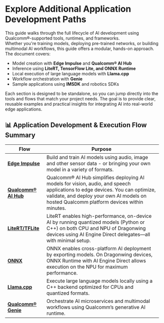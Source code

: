 # Explore Additional Application Development Paths

This guide walks through the full lifecycle of AI development using Qualcomm®-supported tools, runtimes, and frameworks.  
Whether you're training models, deploying pre-trained networks, or building multimodal AI workflows, this guide offers a modular, hands-on approach.  
The document covers:  
* Model creation with **Edge Impulse** and **Qualcomm® AI Hub**  
* Inference using **LiteRT, TensorFlow Lite, and ONNX Runtime**  
* Local execution of large language models with **Llama.cpp**  
* Workflow orchestration with **Genie**  
* Sample applications using **IMSDK** and robotics SDKs 

Each section is designed to be standalone, so you can jump directly into the tools and flows that match your project needs. The goal is to provide clear, reusable examples and practical insights for integrating AI into real-world edge applications.

## 📊 Application Development & Execution Flow Summary

|Flow               |Purpose                                                                                               |
|-------------------|------------------------------------------------------------------------------------------------------|
|[**Edge Impulse**](../3.Application%20Development%20and%20Execution%20Guide/1.Building%20AI%20Models/1.edge_impulse.md#trainAI)     |Build and train AI models using audio, image and other sensor data - or bringing your own model in a variety of formats.                       |
|[**Qualcomm® AI Hub**](../3.Application%20Development%20and%20Execution%20Guide/1.Building%20AI%20Models/2.qualcomm_ai_hub.md#finding) |Qualcomm® AI Hub simplifies deploying AI models for vision, audio, and speech applications to edge devices. You can optimize, validate, and deploy your own AI models on hosted Qualcomm platform devices within minutes.|
|[**LiteRT/TFLite**](../3.Application%20Development%20and%20Execution%20Guide/2.Framework-Driven%20AI%20Sample%20Execution/3.litert_tflite.md#quantize)    |LiteRT enables high-performance, on-device AI by running quantized models (Python or C++) on both CPU and NPU of Dragonwing devices using AI Engine Direct delegates—all with minimal setup.| 
|[**ONNX**](../3.Application%20Development%20and%20Execution%20Guide/2.Framework-Driven%20AI%20Sample%20Execution/4.onnx.md#onnxdirect)             |ONNX enables cross-platform AI deployment by exporting models. On Dragonwing devices, ONNX Runtime with AI Engine Direct allows execution on the NPU for maximum performance.| 
|[**Llama.cpp**](../3.Application%20Development%20and%20Execution%20Guide/2.Framework-Driven%20AI%20Sample%20Execution/5.llama_cpp.md#llamacpp)        | Execute large language models locally using a C++ backend optimized for CPUs and quantized formats.  |
|[**Qualcomm® Genie**](../3.Application%20Development%20and%20Execution%20Guide/2.Framework-Driven%20AI%20Sample%20Execution/6.genie.md#installsdk)             | Orchestrate AI microservices and multimodal workflows using Qualcomm’s generative AI runtime.        |